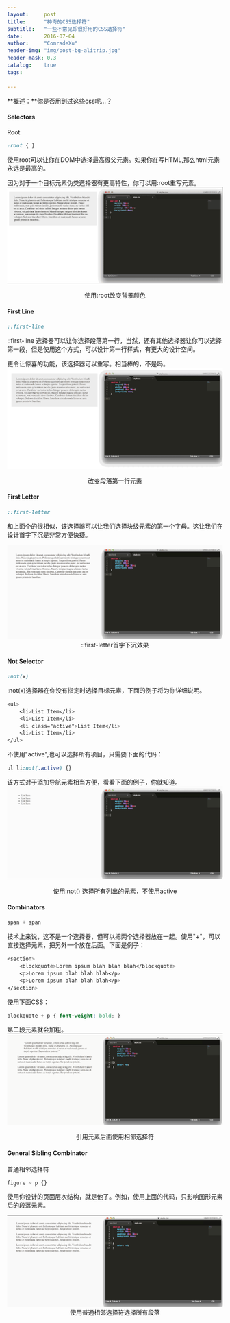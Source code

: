 ```yaml
---
layout:     post
title:      "神奇的CSS选择符"
subtitle:   "一些不常见却很好用的CSS选择符"
date:       2016-07-04
author:     "ComradeXu"
header-img: "img/post-bg-alitrip.jpg"
header-mask: 0.3
catalog:    true
tags:
    
---
```


**概述：**你是否用到过这些css呢...？

#### Selectors
Root
```scss
:root { }
```
使用root可以让你在DOM中选择最高级父元素。如果你在写HTML,那么html元素永远是最高的。

因为对于一个目标元素伪类选择器有更高特性，你可以用:root重写<html>元素。
<img src="/img/gif1.gif" />
<center>使用:root改变背景颜色</center>

#### First Line

```scss
::first-line
```
::first-line 选择器可以让你选择段落第一行，当然，还有其他选择器让你可以选择第一段，但是使用这个方式，可以设计第一行样式，有更大的设计空间。

更令让惊喜的功能，该选择器可以重写。相当棒的，不是吗。
<img src="/img/gif2.gif" />
<center>改变段落第一行元素</center>

#### First Letter

```scss
::first-letter
```
和上面个的很相似，该选择器可以让我们选择块级元素的第一个字母。这让我们在设计首字下沉是非常方便快捷。

<img src="/img/gif3.gif" />
<center>::first-letter首字下沉效果</center>

#### Not Selector

```scss
:not(x)
```
:not(x)选择器在你没有指定时选择目标元素，下面的例子将为你详细说明。

```scss
<ul>
    <li>List Item</li>
    <li>List Item</li>
    <li class="active">List Item</li>
    <li>List Item</li>
</ul>
```
不使用"active",也可以选择所有项目，只需要下面的代码：
```scss
ul li:not(.active) {}
```
该方式对于添加导航元素相当方便，看看下面的例子，你就知道。
<img src="img/gif4.gif" />
<center>使用:not() 选择所有列出的元素，不使用active</center>

#### Combinators

```scss
span + span
```
技术上来说，这不是一个选择器，但可以把两个选择器放在一起。使用"+"，可以直接选择元素，把另外一个放在后面。下面是例子：

```scss
<section>
    <blockquote>Lorem ipsum blah blah blah</blockquote>
    <p>Lorem ipsum blah blah blah</p>
    <p>Lorem ipsum blah blah blah</p>
</section>
```
使用下面CSS：
```scss
blockquote + p { font-weight: bold; }
```
第二段元素就会加粗。
<img src="img/gif5.gif" />
<center>引用元素后面使用相邻选择符</center>

#### General Sibling Combinator

普通相邻选择符
```scss
figure ~ p {}
```
使用你设计的页面层次结构，就是他了。例如，使用上面的代码，只影响图形元素后的段落元素。

<img src="/img/gif6.gif" />
<center>使用普通相邻选择符选择所有段落</center>